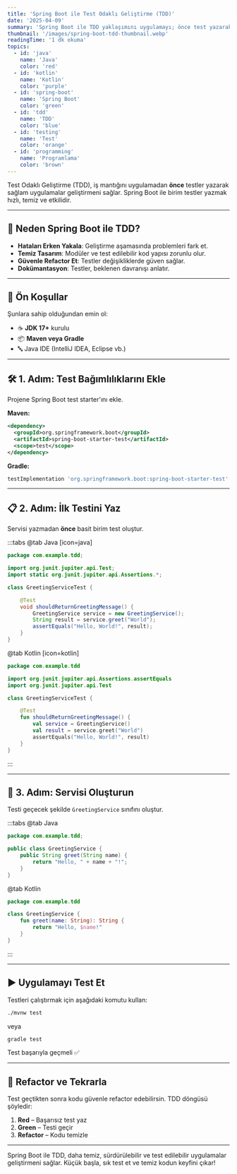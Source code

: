 ```yaml
---
title: 'Spring Boot ile Test Odaklı Geliştirme (TDD)'
date: '2025-04-09'
summary: 'Spring Boot ile TDD yaklaşımını uygulamayı; önce test yazarak, iş mantığını geliştirerek ve testlerle kaliteyi garanti altına alarak öğrenin.'
thumbnail: '/images/spring-boot-tdd-thumbnail.webp'
readingTime: '1 dk okuma'
topics:
  - id: 'java'
    name: 'Java'
    color: 'red'
  - id: 'kotlin'
    name: 'Kotlin'
    color: 'purple'
  - id: 'spring-boot'
    name: 'Spring Boot'
    color: 'green'
  - id: 'tdd'
    name: 'TDD'
    color: 'blue'
  - id: 'testing'
    name: 'Test'
    color: 'orange'
  - id: 'programming'
    name: 'Programlama'
    color: 'brown'
---
```


Test Odaklı Geliştirme (TDD), iş mantığını uygulamadan **önce** testler yazarak sağlam uygulamalar geliştirmeni sağlar. Spring Boot ile birim testler yazmak hızlı, temiz ve etkilidir.

---

## 🌟 Neden Spring Boot ile TDD?

- **Hataları Erken Yakala**: Geliştirme aşamasında problemleri fark et.
- **Temiz Tasarım**: Modüler ve test edilebilir kod yapısı zorunlu olur.
- **Güvenle Refactor Et**: Testler değişikliklerde güven sağlar.
- **Dokümantasyon**: Testler, beklenen davranışı anlatır.

---

## 🌟 Ön Koşullar

Şunlara sahip olduğundan emin ol:

- ☕ **JDK 17+** kurulu
- 📦 **Maven veya Gradle**
- 🔤 Java IDE (IntelliJ IDEA, Eclipse vb.)

---

## 🛠️ 1. Adım: Test Bağımlılıklarını Ekle

Projene Spring Boot test starter'ını ekle.

**Maven:**

```xml
<dependency>
  <groupId>org.springframework.boot</groupId>
  <artifactId>spring-boot-starter-test</artifactId>
  <scope>test</scope>
</dependency>
```

**Gradle:**

```groovy
testImplementation 'org.springframework.boot:spring-boot-starter-test'
```

---

## 📋 2. Adım: İlk Testini Yaz

Servisi yazmadan **önce** basit birim test oluştur.

:::tabs
@tab Java [icon=java]

```java
package com.example.tdd;

import org.junit.jupiter.api.Test;
import static org.junit.jupiter.api.Assertions.*;

class GreetingServiceTest {

    @Test
    void shouldReturnGreetingMessage() {
        GreetingService service = new GreetingService();
        String result = service.greet("World");
        assertEquals("Hello, World!", result);
    }
}
```

@tab Kotlin [icon=kotlin]

```kotlin
package com.example.tdd

import org.junit.jupiter.api.Assertions.assertEquals
import org.junit.jupiter.api.Test

class GreetingServiceTest {

    @Test
    fun shouldReturnGreetingMessage() {
        val service = GreetingService()
        val result = service.greet("World")
        assertEquals("Hello, World!", result)
    }
}
```

:::

---

## 📖 3. Adım: Servisi Oluşturun

Testi geçecek şekilde `GreetingService` sınıfını oluştur.

:::tabs
@tab Java

```java
package com.example.tdd;

public class GreetingService {
    public String greet(String name) {
        return "Hello, " + name + "!";
    }
}
```

@tab Kotlin

```kotlin
package com.example.tdd

class GreetingService {
    fun greet(name: String): String {
        return "Hello, $name!"
    }
}
```

:::

---

## ▶️ Uygulamayı Test Et

Testleri çalıştırmak için aşağıdaki komutu kullan:

```bash
./mvnw test
```

veya

```bash
gradle test
```

Test başarıyla geçmeli ✅

---

## 🔄 Refactor ve Tekrarla

Test geçtikten sonra kodu güvenle refactor edebilirsin. TDD döngüsü şöyledir:

1. **Red** – Başarısız test yaz
2. **Green** – Testi geçir
3. **Refactor** – Kodu temizle

---

Spring Boot ile TDD, daha temiz, sürdürülebilir ve test edilebilir uygulamalar geliştirmeni sağlar. Küçük başla, sık test et ve temiz kodun keyfini çıkar!
